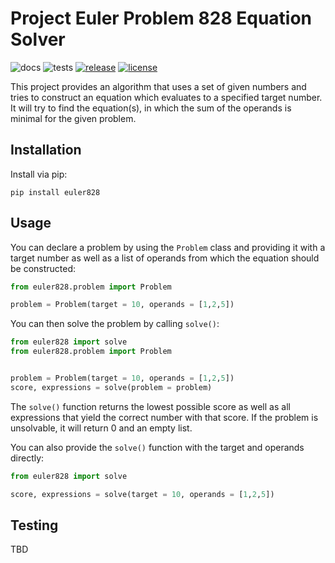 # Project Euler Problem 828 Equation Solver
![docs](https://github.com/garyzan/euler-828/actions/workflows/docs.yml/badge.svg)
![tests](https://github.com/garyzan/euler-828/actions/workflows/tests.yml/badge.svg)
[![release](https://img.shields.io/badge/release-v0.1.0-blue.svg)](https://img.shields.io/badge/release-v0.1.0-blue.svg)
[![license](https://img.shields.io/badge/license-GPLv3-green.svg)](https://img.shields.io/badge/license-GPLv3-green.svg)

This project provides an algorithm that uses a set of given numbers and tries to construct an equation which evaluates to a specified target number. It will try to find the equation(s), in which the sum of the operands is minimal for the given problem. 

## Installation

Install via pip:

```
pip install euler828
```

## Usage

You can declare a problem by using the `Problem` class and providing it with a target number as well as a list of operands from which the equation should be constructed:

```python
from euler828.problem import Problem

problem = Problem(target = 10, operands = [1,2,5])
```

You can then solve the problem by calling `solve()`:

```python
from euler828 import solve
from euler828.problem import Problem


problem = Problem(target = 10, operands = [1,2,5])
score, expressions = solve(problem = problem)
```

The `solve()` function returns the lowest possible score as well as all expressions that yield the correct number with that score. If the problem is unsolvable, it will return 0 and an empty list.

You can also provide the `solve()` function with the target and operands directly:

```python
from euler828 import solve

score, expressions = solve(target = 10, operands = [1,2,5])
```

## Testing

TBD